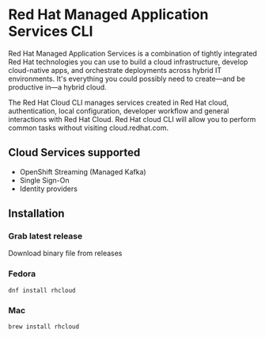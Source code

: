 # Red Hat Managed Application Services CLI

Red Hat Managed Application Services is a combination of tightly integrated Red Hat technologies you can use to build a cloud infrastructure,
develop cloud-native apps, and orchestrate deployments across hybrid IT environments. 
It's everything you could possibly need to create—and be productive in—a hybrid cloud.

The Red Hat Cloud CLI manages services created in Red Hat cloud, authentication, local configuration, developer workflow and general interactions with Red Hat Cloud. Red Hat cloud CLI will allow you to perform common tasks without visiting cloud.redhat.com.

## Cloud Services supported

- OpenShift Streaming (Managed Kafka)
- Single Sign-On
- Identity providers

## Installation

### Grab latest release

Download binary file from releases

### Fedora

```
dnf install rhcloud
```

### Mac

```
brew install rhcloud
```
